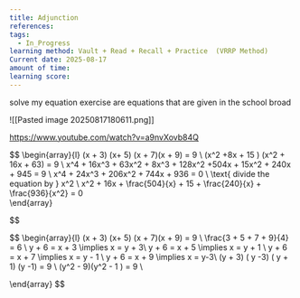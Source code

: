 ```yaml
---
title: Adjunction
references: 
tags:
  - In_Progress
learning method: Vault + Read + Recall + Practice  (VRRP Method)
Current date: 2025-08-17
amount of time: 
learning score:
---
```


solve my equation exercise are equations that are given in the school broad 


![[Pasted image 20250817180611.png]] 


https://www.youtube.com/watch?v=a9nvXovb84Q 


$$
\begin{array}{l} 
(x + 3) (x+ 5)  (x + 7)(x + 9)   =  9   \\
(x^2  +8x + 15 ) (x^2 + 16x  + 63)  = 9  \\
x^4 +  16x^3  +  63x^2 + 8x^3 + 128x^2  +504x + 15x^2 + 240x + 945  = 9  \\
 x^4 + 24x^3 + 206x^2  +  744x + 936  =  0    \\
\text{ divide the equation by } x^2   \\
x^2 + 16x +  \frac{504}{x} + 15 +  \frac{240}{x}  +  \frac{936}{x^2}   =   0   
\end{array}


$$ 


$$
\begin{array}{l} 
(x + 3) (x+ 5)  (x + 7)(x + 9)   =  9   \\
\frac{3 + 5 + 7 + 9}{4} =  6  \\
y + 6  = x + 3  \implies  x   = y +  3\\
y + 6  = x + 5 \implies  x  = y + 1  \\
y + 6  = x +  7  \implies x   = y  - 1  \\
y + 6 =  x +  9  \implies  x =  y-3\\
(y + 3) ( y  -3) ( y + 1) (y -1)  =  9  \\
(y^2 - 9)(y^2  - 1 ) = 9  \\

\end{array}
$$